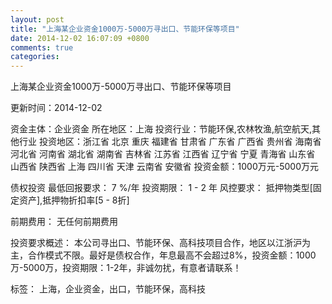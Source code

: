 ```yaml
---
layout: post
title: "上海某企业资金1000万-5000万寻出口、节能环保等项目"
date: 2014-12-02 16:07:09 +0800
comments: true
categories: 
---
```

上海某企业资金1000万-5000万寻出口、节能环保等项目



更新时间：2014-12-02

资金主体：企业资金
所在地区：上海
投资行业：节能环保,农林牧渔,航空航天,其他行业
投资地区：浙江省 北京 重庆 福建省 甘肃省 广东省 广西省 贵州省 海南省 河北省 河南省 湖北省 湖南省 吉林省 江苏省 江西省 辽宁省 宁夏 青海省 山东省 山西省 陕西省 上海 四川省 天津 云南省 安徽省
投资金额：1000万元-5000万元

债权投资
最低回报要求：
                            7 %/年
                                                                                投资期限：
                            1 - 2 年
                                                                                                                                        风控要求：
                            抵押物类型[固定资产],抵押物折扣率[5 - 8折]

前期费用：
无任何前期费用

投资要求概述：
本公司寻出口、节能环保、高科技项目合作，地区以江浙沪为主，合作模式不限。最好是债权合作，年息最高不会超过8%，投资金额：1000万-5000万，投资期限：1-2年，非诚勿扰，有意者请联系！

标签：
上海，企业资金，出口，节能环保，高科技

